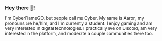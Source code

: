 ### Hey there 👋!
I'm CyberFlameGO, but people call me Cyber. My name is Aaron, my pronouns are he/him, and I'm currently a student. I enjoy gaming and am very interested in digital technologies. I practically live on Discord, am very interested in the platform, and moderate a couple communities there too.
